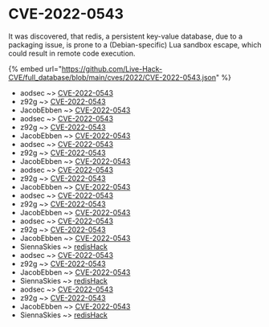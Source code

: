 # CVE-2022-0543

It was discovered, that redis, a persistent key-value database, due to a packaging issue, is prone to a (Debian-specific) Lua sandbox escape, which could result in remote code execution.

{% embed url="https://github.com/Live-Hack-CVE/full_database/blob/main/cves/2022/CVE-2022-0543.json" %}


* aodsec ~> [CVE-2022-0543](https://www.alice-snow.ru/2022/database/cve-2022-0543/cve-2022-0543-aodsec)
* z92g ~> [CVE-2022-0543](https://www.alice-snow.ru/2022/database/cve-2022-0543/cve-2022-0543-z92g)
* JacobEbben ~> [CVE-2022-0543](https://www.alice-snow.ru/2022/database/cve-2022-0543/cve-2022-0543-jacobebben)
* aodsec ~> [CVE-2022-0543](https://www.alice-snow.ru/2022/database/cve-2022-0543/cve-2022-0543-aodsec)
* z92g ~> [CVE-2022-0543](https://www.alice-snow.ru/2022/database/cve-2022-0543/cve-2022-0543-z92g)
* JacobEbben ~> [CVE-2022-0543](https://www.alice-snow.ru/2022/database/cve-2022-0543/cve-2022-0543-jacobebben)
* aodsec ~> [CVE-2022-0543](https://www.alice-snow.ru/2022/database/cve-2022-0543/cve-2022-0543-aodsec)
* z92g ~> [CVE-2022-0543](https://www.alice-snow.ru/2022/database/cve-2022-0543/cve-2022-0543-z92g)
* JacobEbben ~> [CVE-2022-0543](https://www.alice-snow.ru/2022/database/cve-2022-0543/cve-2022-0543-jacobebben)
* aodsec ~> [CVE-2022-0543](https://www.alice-snow.ru/2022/database/cve-2022-0543/cve-2022-0543-aodsec)
* z92g ~> [CVE-2022-0543](https://www.alice-snow.ru/2022/database/cve-2022-0543/cve-2022-0543-z92g)
* JacobEbben ~> [CVE-2022-0543](https://www.alice-snow.ru/2022/database/cve-2022-0543/cve-2022-0543-jacobebben)
* aodsec ~> [CVE-2022-0543](https://www.alice-snow.ru/2022/database/cve-2022-0543/cve-2022-0543-aodsec)
* z92g ~> [CVE-2022-0543](https://www.alice-snow.ru/2022/database/cve-2022-0543/cve-2022-0543-z92g)
* JacobEbben ~> [CVE-2022-0543](https://www.alice-snow.ru/2022/database/cve-2022-0543/cve-2022-0543-jacobebben)
* aodsec ~> [CVE-2022-0543](https://www.alice-snow.ru/2022/database/cve-2022-0543/cve-2022-0543-aodsec)
* z92g ~> [CVE-2022-0543](https://www.alice-snow.ru/2022/database/cve-2022-0543/cve-2022-0543-z92g)
* JacobEbben ~> [CVE-2022-0543](https://www.alice-snow.ru/2022/database/cve-2022-0543/cve-2022-0543-jacobebben)
* SiennaSkies ~> [redisHack](https://www.alice-snow.ru/2022/database/cve-2022-0543/redishack-siennaskies)
* aodsec ~> [CVE-2022-0543](https://www.alice-snow.ru/2022/database/cve-2022-0543/cve-2022-0543-aodsec)
* z92g ~> [CVE-2022-0543](https://www.alice-snow.ru/2022/database/cve-2022-0543/cve-2022-0543-z92g)
* JacobEbben ~> [CVE-2022-0543](https://www.alice-snow.ru/2022/database/cve-2022-0543/cve-2022-0543-jacobebben)
* SiennaSkies ~> [redisHack](https://www.alice-snow.ru/2022/database/cve-2022-0543/redishack-siennaskies)
* aodsec ~> [CVE-2022-0543](https://www.alice-snow.ru/2022/database/cve-2022-0543/cve-2022-0543-aodsec)
* z92g ~> [CVE-2022-0543](https://www.alice-snow.ru/2022/database/cve-2022-0543/cve-2022-0543-z92g)
* JacobEbben ~> [CVE-2022-0543](https://www.alice-snow.ru/2022/database/cve-2022-0543/cve-2022-0543-jacobebben)
* SiennaSkies ~> [redisHack](https://www.alice-snow.ru/2022/database/cve-2022-0543/redishack-siennaskies)